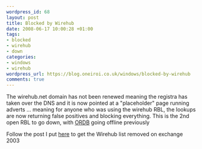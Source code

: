 ```yaml
--- 
wordpress_id: 68
layout: post
title: Blocked by Wirehub
date: 2008-06-17 10:00:28 +01:00
tags: 
- blocked
- wirehub
- down
categories: 
- windows
- wirehub
wordpress_url: https://blog.oneiroi.co.uk/windows/blocked-by-wirehub
comments: true
---
```

The wirehub.net domain has not been renewed meaning the registra has taken over the DNS and it is now pointed at a "placeholder" page running adverts ... meaning for anyone who was using the wirehub RBL, the lookups are now returning false positives and blocking everything. This is the 2nd open RBL to go down, with <a href="https://blog.oneiroi.co.uk/tag/ordb">ORDB</a> going offline previously

<p>Follow the post I put <a href="https://blog.oneiroi.co.uk/windows/blocked-by-ordb">here</a> to get the Wirehub list removed on exchange 2003</p>

